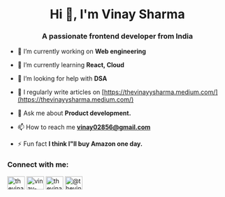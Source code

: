 

<h1 align="center">Hi 👋, I'm Vinay Sharma</h1>
<h3 align="center">A passionate frontend developer from India</h3>

- 🔭 I’m currently working on **Web engineering**

- 🌱 I’m currently learning **React, Cloud**

- 🤝 I’m looking for help with **DSA**

- 📝 I regularly write articles on [https://thevinayysharma.medium.com/](https://thevinayysharma.medium.com/)

- 💬 Ask me about **Product development.**

- 📫 How to reach me **vinay02856@gmail.com**

- ⚡ Fun fact **I think I"ll buy Amazon one day.**

<h3 align="left">Connect with me:</h3>
<p align="left">
<a href="https://twitter.com/thevinayysharma" target="blank"><img align="center" src="https://cdn.jsdelivr.net/npm/simple-icons@3.0.1/icons/twitter.svg" alt="thevinayysharma" height="30" width="40" /></a>
<a href="https://linkedin.com/in/vinay-sharma-engineer" target="blank"><img align="center" src="https://cdn.jsdelivr.net/npm/simple-icons@3.0.1/icons/linkedin.svg" alt="vinay-sharma-engineer" height="30" width="40" /></a>
<a href="https://instagram.com/thevinayysharma" target="blank"><img align="center" src="https://cdn.jsdelivr.net/npm/simple-icons@3.0.1/icons/instagram.svg" alt="thevinayysharma" height="30" width="40" /></a>
<a href="https://medium.com/@thevinayysharma" target="blank"><img align="center" src="https://cdn.jsdelivr.net/npm/simple-icons@3.0.1/icons/medium.svg" alt="@thevinayysharma" height="30" width="40" /></a>
</p>

